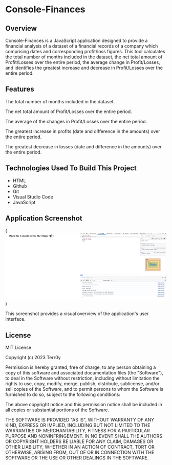 # Console-Finances

## Overview

Console-Finances is a JavaScript application designed to provide a financial analysis of a dataset of a financial records of a company which comprising dates and corresponding profit/loss figures. This tool calculates the total number of months included in the dataset, the net total amount of Profit/Losses over the entire period, the average change in Profit/Losses, and identifies the greatest increase and decrease in Profit/Losses over the entire period.

## Features

The total number of months included in the dataset.

The net total amount of Profit/Losses over the entire period.

The average of the changes in Profit/Losses over the entire period.

The greatest increase in profits (date and difference in the amounts) over the entire period.

The greatest decrease in losses (date and difference in the amounts) over the entire period.


## Technologies Used To Build This Project
* HTML
* Github
* Git
* Visual Studio Code
* JavaScript

## Application Screenshot

 (![Application Screenshott](<screenshot/Application.finishing.PNG>))

This screenshot provides a visual overview of the application's user interface.



## License

MIT License

Copyright (c) 2023 Terr0y

Permission is hereby granted, free of charge, to any person obtaining a copy
of this software and associated documentation files (the "Software"), to deal
in the Software without restriction, including without limitation the rights
to use, copy, modify, merge, publish, distribute, sublicense, and/or sell
copies of the Software, and to permit persons to whom the Software is
furnished to do so, subject to the following conditions:

The above copyright notice and this permission notice shall be included in all
copies or substantial portions of the Software.

THE SOFTWARE IS PROVIDED "AS IS", WITHOUT WARRANTY OF ANY KIND, EXPRESS OR
IMPLIED, INCLUDING BUT NOT LIMITED TO THE WARRANTIES OF MERCHANTABILITY,
FITNESS FOR A PARTICULAR PURPOSE AND NONINFRINGEMENT. IN NO EVENT SHALL THE
AUTHORS OR COPYRIGHT HOLDERS BE LIABLE FOR ANY CLAIM, DAMAGES OR OTHER
LIABILITY, WHETHER IN AN ACTION OF CONTRACT, TORT OR OTHERWISE, ARISING FROM,
OUT OF OR IN CONNECTION WITH THE SOFTWARE OR THE USE OR OTHER DEALINGS IN THE
SOFTWARE.